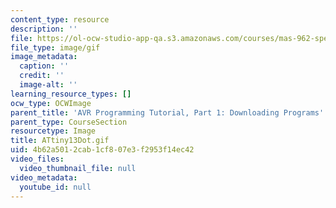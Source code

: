 ```yaml
---
content_type: resource
description: ''
file: https://ol-ocw-studio-app-qa.s3.amazonaws.com/courses/mas-962-special-topics-new-textiles-spring-2010/4b62a5012cab1cf807e3f2953f14ec42_ATtiny13Dot.gif
file_type: image/gif
image_metadata:
  caption: ''
  credit: ''
  image-alt: ''
learning_resource_types: []
ocw_type: OCWImage
parent_title: 'AVR Programming Tutorial, Part 1: Downloading Programs'
parent_type: CourseSection
resourcetype: Image
title: ATtiny13Dot.gif
uid: 4b62a501-2cab-1cf8-07e3-f2953f14ec42
video_files:
  video_thumbnail_file: null
video_metadata:
  youtube_id: null
---
```

